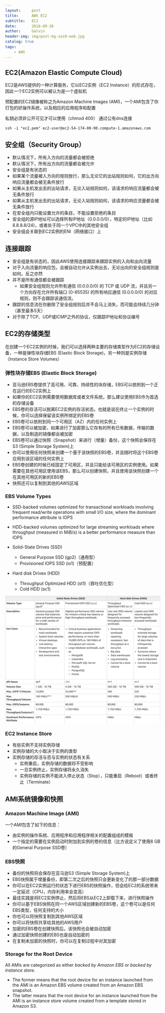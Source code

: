 ```yaml
---
layout:     post
title:      AWS EC2
subtitle:   EC2
date:       2018-09-26
author:     Galvin
header-img: img/post-bg-ios9-web.jpg
catalog: true
tags:
    - AWS
---
```

## EC2(Amazon Elastic Compute Cloud)
EC2是AWS提供的一种计算服务，它以EC2实例（EC2 Instance）的形式存在，因此一个EC2实例可以被认为是一个虚拟机

预配置的EC2镜像被称之为Amazon Machine Images (AMI)，一个AMI包含了你打包的好操作系统，以及相应的应用程序和配置

私钥必须非公开可见才可以使用（chmod 400）
通过公有dns连接

```
ssh -i "ec2.pem" ec2-user@ec2-54-174-80-90.compute-1.amazonaws.com
```

## 安全组（Security Group）
- 默认情况下，所有入方向的流量都会被拒绝
- 默认情况下，所有出方向的流量都会被允许
- 安全组是有状态的
- 如果某个流量被入方向的规则放行，那么无论它的出站规则如何，它的出方向响应流量都会被无条件放行
- 如果从主机发出去的出站请求，无论入站规则如何，该请求的响应流量都会被无条件放行
- 如果从主机发出去的出站请求，无论入站规则如何，该请求的响应流量都会被无条件放行
- 在安全组内只能设置允许的条目，不能设置拒绝的条目
- 安全组的源IP地址可以选择所有IP地址（0.0.0.0/0），特定的IP地址（比如8.8.8.8/24)，或者处于同一个VPC中的其他安全组
- 安全组会关联到EC2实例的ENI（网络接口）上

## 连接跟踪
- 安全组是有状态的，因此AWS使用连接跟踪来跟踪实例的入向和出向流量
- 对于入向流量的响应包，会被自动允许从实例出去，无论出向的安全组规则是如何。反之亦然
- 并不是所有通信都会被跟踪
    - 如果安全组规则允许所有通信 (0.0.0.0/0) 的 TCP 或 UDP 流，并且另一个方向存在允许所有端口 (0-65535) 的所有响应通信 (0.0.0.0/0) 的对应规则，则不会跟踪该通信流。
- 跟踪的信息流在你删除了安全组规则后并不会马上消失，而可能会持续几分钟（甚至最多5天）
- 对于除了TCP、UDP或ICMP之外的协议，仅跟踪IP地址和协议编号


## EC2的存储类型
在创建一个EC2实例的时候，我们可以选择两种主要的存储类型作为EC2的存储设备，一种是弹性块存储EBS (Elastic Block Storage)，另一种则是实例存储（Instance Store Volumes）
### 弹性块存储EBS (Elastic Block Storage)
- 亚马逊EBS卷提供了高可用、可靠、持续性的块存储，EBS可以依附到一个正在运行的EC2实例上
- 如果你的EC2实例需要使用数据库或者文件系统，那么建议使用EBS作为首选的存储设备
- EBS卷的存活可以脱离EC2实例的存活状态。也就是说在终止一个实例的时候，你可以选择保留该实例所绑定的EBS卷
- EBS卷可以依附到同一个可用区（AZ）内的任何实例上
- EBS卷可以被加密，如果进行了加密那么它存有的所有已有数据，传输的数据，以及制造的镜像都会被加密
- EBS卷可以通过快照（Snapshot）来进行（增量）备份，这个快照会保存在S3 (Simple Storage System)上
- 你可以使用任何快照来创建一个基于该快照的EBS卷，并且随时将这个EBS卷应用到该区域的任何实例上
- EBS卷创建的时候已经固定了可用区，并且只能给该可用区的实例使用。如果需要在其他可用区使用该EBS，那么可以创建快照，并且使用该快照创建一个在其他可用区的新的EBS卷
- 快照还可以复制到其他的AWS区域

### EBS Volume Types
- SSD-backed volumes optimized for transactional workloads involving frequent read/write operations with small I/O size, where the dominant performance attribute is IOPS
- HDD-backed volumes optimized for large streaming workloads where throughput (measured in MiB/s) is a better performance measure than IOPS

- Solid-State Drives (SSD)
    - General Purpose SSD (gp2)（通用型）
    - Provisioned IOPS SSD (io1)（预配置）
- Hard disk Drives (HDD)
    - Throughput Optimized HDD (st1)（吞吐优化型）
    - Cold HDD (sc1)

![image](https://github.com/Galvin-wjw/Galvin-wjw.github.io/blob/master/img/AWS_EBS.png)

### EC2 Instance Store
- 有些实例不支持实例存储
- 实例存储的大小取决于实例的类型
- 实例存储的存活与否与实例的状态有关系
    - 实例重启，实例存储的数据将不受影响
    - 一旦实例终止，实例存储将永久消失
    - 实例存储的实例不能进入停止状态（Stop），只能重启（Reboot）或者终止（Terminate）

## AMI系统镜像和快照
### Amazon Machine Image (AMI)

一个AMI包含了如下的信息：
- 由实例的操作系统、应用程序和应用程序相关的配置组成的模板
- 一个指定的需要在实例启动时附加到实例的卷的信息（比方说定义了使用8 GB的General Purpose SSD卷）

### EBS快照
- 备份的快照将会保存在亚马逊S3 (Simple Storage System)上
- EBS快照属于增量备份，即第二次之后的快照只会更新变化了的那一部分数据
- 你可以在EC2实例运行的状态下进行EBS的快照操作，但会给EC2的系统带来一定延迟（CPU，内存利用率会变高）
- 最佳实践是将EC2实例停止，然后将EBS从EC2上卸载下来，进行快照操作
- 你可以基于EBS快照在同一个AWS区域创建新的EBS卷，这个卷可以是任何EBS类型，任何支持的大小
- 你也可以将快照复制到其他AWS区域
- 你可以将快照共享给其他的AWS用户
- 加密的EBS卷在创建快照后，该快照也会被自动加密
- 通过加密快照创建的EBS也是自动加密的
- 在复制未加密的快照时，你可以在复制过程中对其加密

### Storage for the Root Device
All AMIs are categorized as either *backed by Amazon EBS* or *backed by instance store*. 
- The former means that the root device for an instance launched from the AMI is an Amazon EBS volume created from an Amazon EBS snapshot. 
- The latter means that the root device for an instance launched from	the AMI is an instance store volume created from a template stored in Amazon S3.



